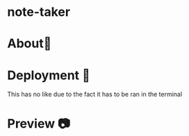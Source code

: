 # note-taker

# About📃

# Deployment 🚀

This has no like due to the fact it has to be ran in the terminal

# Preview 📷
 
